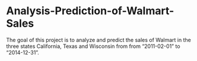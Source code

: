 # Analysis-Prediction-of-Walmart-Sales
The goal of this project is to analyze and predict the sales of Walmart in the three states California, Texas and Wisconsin from from “2011-02-01” to “2014-12-31”.
